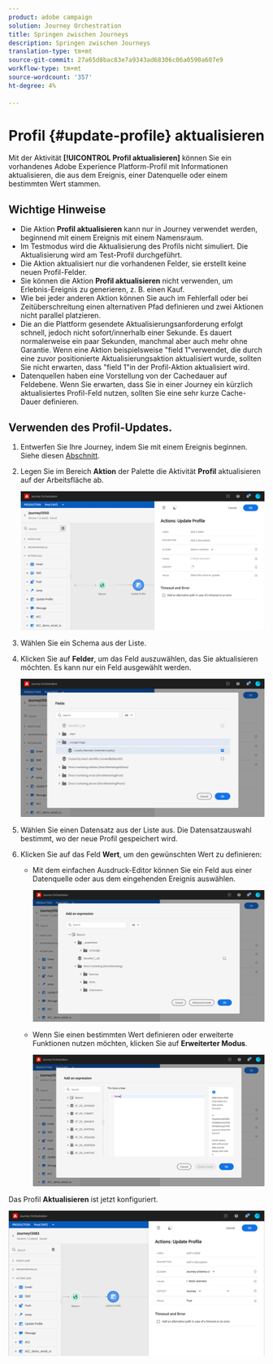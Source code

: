 ```yaml
---
product: adobe campaign
solution: Journey Orchestration
title: Springen zwischen Journeys
description: Springen zwischen Journeys
translation-type: tm+mt
source-git-commit: 27a65d8bac83e7a9343ad68306c06a0590a607e9
workflow-type: tm+mt
source-wordcount: '357'
ht-degree: 4%

---
```



# Profil {#update-profile} aktualisieren

Mit der Aktivität **[!UICONTROL Profil aktualisieren]** können Sie ein vorhandenes Adobe Experience Platform-Profil mit Informationen aktualisieren, die aus dem Ereignis, einer Datenquelle oder einem bestimmten Wert stammen.

## Wichtige Hinweise     

* Die Aktion **Profil aktualisieren** kann nur in Journey verwendet werden, beginnend mit einem Ereignis mit einem Namensraum.
* Im Testmodus wird die Aktualisierung des Profils nicht simuliert. Die Aktualisierung wird am Test-Profil durchgeführt.
* Die Aktion aktualisiert nur die vorhandenen Felder, sie erstellt keine neuen Profil-Felder.
* Sie können die Aktion **Profil aktualisieren** nicht verwenden, um Erlebnis-Ereignis zu generieren, z. B. einen Kauf.
* Wie bei jeder anderen Aktion können Sie auch im Fehlerfall oder bei Zeitüberschreitung einen alternativen Pfad definieren und zwei Aktionen nicht parallel platzieren.
* Die an die Plattform gesendete Aktualisierungsanforderung erfolgt schnell, jedoch nicht sofort/innerhalb einer Sekunde. Es dauert normalerweise ein paar Sekunden, manchmal aber auch mehr ohne Garantie. Wenn eine Aktion beispielsweise &quot;field 1&quot;verwendet, die durch eine zuvor positionierte Aktualisierungsaktion aktualisiert wurde, sollten Sie nicht erwarten, dass &quot;field 1&quot;in der Profil-Aktion aktualisiert wird.
* Datenquellen haben eine Vorstellung von der Cachedauer auf Feldebene. Wenn Sie erwarten, dass Sie in einer Journey ein kürzlich aktualisiertes Profil-Feld nutzen, sollten Sie eine sehr kurze Cache-Dauer definieren.

## Verwenden des Profil-Updates.

1. Entwerfen Sie Ihre Journey, indem Sie mit einem Ereignis beginnen. Siehe diesen [Abschnitt](../building-journeys/journey.md).

1. Legen Sie im Bereich **Aktion** der Palette die Aktivität **Profil** aktualisieren auf der Arbeitsfläche ab.

   ![](../assets/profileupdate0.png)

1. Wählen Sie ein Schema aus der Liste.

1. Klicken Sie auf **Felder**, um das Feld auszuwählen, das Sie aktualisieren möchten. Es kann nur ein Feld ausgewählt werden.

   ![](../assets/profileupdate2.png)

1. Wählen Sie einen Datensatz aus der Liste aus. Die Datensatzauswahl bestimmt, wo der neue Profil gespeichert wird.

1. Klicken Sie auf das Feld **Wert**, um den gewünschten Wert zu definieren:

   * Mit dem einfachen Ausdruck-Editor können Sie ein Feld aus einer Datenquelle oder aus dem eingehenden Ereignis auswählen.

      ![](../assets/profileupdate4.png)

   * Wenn Sie einen bestimmten Wert definieren oder erweiterte Funktionen nutzen möchten, klicken Sie auf **Erweiterter Modus**.

      ![](../assets/profileupdate3.png)

Das Profil **Aktualisieren** ist jetzt konfiguriert.

![](../assets/profileupdate1.png)
